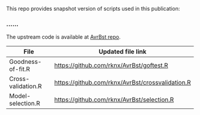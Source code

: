 This repo provides snapshot version of scripts used in this publication:

### ...... ###

The upstream code is available at [AvrBst repo](https://github.com/rknx/AvrBst).

File               | Updated file link
-------------------|-----------------------------------------
Goodness-of-fit.R  | https://github.com/rknx/AvrBst/goftest.R        
Cross-validation.R | https://github.com/rknx/AvrBst/crossvalidation.R
Model-selection.R  | https://github.com/rknx/AvrBst/selection.R      

